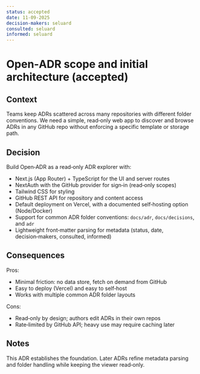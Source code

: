 ```yaml
---
status: accepted
date: 11-09-2025
decision-makers: seluard
consulted: seluard
informed: seluard
---
```


# Open‑ADR scope and initial architecture (accepted)

## Context

Teams keep ADRs scattered across many repositories with different folder conventions. We need a simple, read‑only web app to discover and browse ADRs in any GitHub repo without enforcing a specific template or storage path.

## Decision

Build Open‑ADR as a read‑only ADR explorer with:

- Next.js (App Router) + TypeScript for the UI and server routes
- NextAuth with the GitHub provider for sign‑in (read‑only scopes)
- Tailwind CSS for styling
- GitHub REST API for repository and content access
- Default deployment on Vercel, with a documented self‑hosting option (Node/Docker)
- Support for common ADR folder conventions: `docs/adr`, `docs/decisions`, and `adr`
- Lightweight front‑matter parsing for metadata (status, date, decision‑makers, consulted, informed)

## Consequences

Pros:

- Minimal friction: no data store, fetch on demand from GitHub
- Easy to deploy (Vercel) and easy to self‑host
- Works with multiple common ADR folder layouts

Cons:

- Read‑only by design; authors edit ADRs in their own repos
- Rate‑limited by GitHub API; heavy use may require caching later

## Notes

This ADR establishes the foundation. Later ADRs refine metadata parsing and folder handling while keeping the viewer read‑only.


